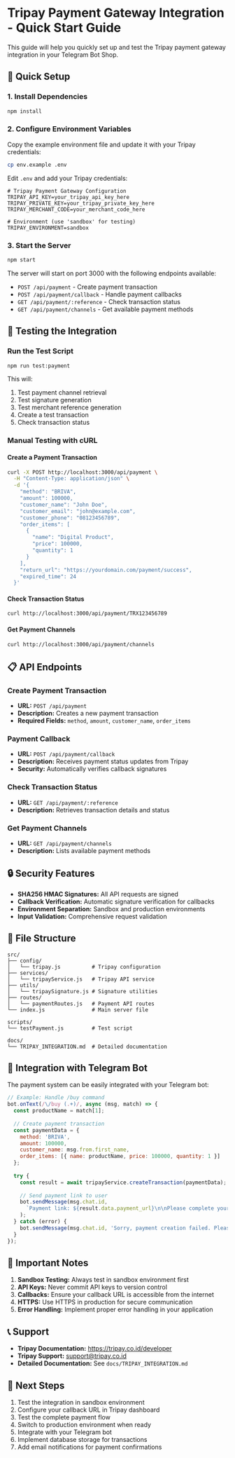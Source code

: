 # Tripay Payment Gateway Integration - Quick Start Guide

This guide will help you quickly set up and test the Tripay payment gateway integration in your Telegram Bot Shop.

## 🚀 Quick Setup

### 1. Install Dependencies

```bash
npm install
```

### 2. Configure Environment Variables

Copy the example environment file and update it with your Tripay credentials:

```bash
cp env.example .env
```

Edit `.env` and add your Tripay credentials:

```env
# Tripay Payment Gateway Configuration
TRIPAY_API_KEY=your_tripay_api_key_here
TRIPAY_PRIVATE_KEY=your_tripay_private_key_here
TRIPAY_MERCHANT_CODE=your_merchant_code_here

# Environment (use 'sandbox' for testing)
TRIPAY_ENVIRONMENT=sandbox
```

### 3. Start the Server

```bash
npm start
```

The server will start on port 3000 with the following endpoints available:

- `POST /api/payment` - Create payment transaction
- `POST /api/payment/callback` - Handle payment callbacks
- `GET /api/payment/:reference` - Check transaction status
- `GET /api/payment/channels` - Get available payment methods

## 🧪 Testing the Integration

### Run the Test Script

```bash
npm run test:payment
```

This will:
1. Test payment channel retrieval
2. Test signature generation
3. Test merchant reference generation
4. Create a test transaction
5. Check transaction status

### Manual Testing with cURL

#### Create a Payment Transaction

```bash
curl -X POST http://localhost:3000/api/payment \
  -H "Content-Type: application/json" \
  -d '{
    "method": "BRIVA",
    "amount": 100000,
    "customer_name": "John Doe",
    "customer_email": "john@example.com",
    "customer_phone": "08123456789",
    "order_items": [
      {
        "name": "Digital Product",
        "price": 100000,
        "quantity": 1
      }
    ],
    "return_url": "https://yourdomain.com/payment/success",
    "expired_time": 24
  }'
```

#### Check Transaction Status

```bash
curl http://localhost:3000/api/payment/TRX123456789
```

#### Get Payment Channels

```bash
curl http://localhost:3000/api/payment/channels
```

## 📋 API Endpoints

### Create Payment Transaction
- **URL:** `POST /api/payment`
- **Description:** Creates a new payment transaction
- **Required Fields:** `method`, `amount`, `customer_name`, `order_items`

### Payment Callback
- **URL:** `POST /api/payment/callback`
- **Description:** Receives payment status updates from Tripay
- **Security:** Automatically verifies callback signatures

### Check Transaction Status
- **URL:** `GET /api/payment/:reference`
- **Description:** Retrieves transaction details and status

### Get Payment Channels
- **URL:** `GET /api/payment/channels`
- **Description:** Lists available payment methods

## 🔒 Security Features

- **SHA256 HMAC Signatures:** All API requests are signed
- **Callback Verification:** Automatic signature verification for callbacks
- **Environment Separation:** Sandbox and production environments
- **Input Validation:** Comprehensive request validation

## 📁 File Structure

```
src/
├── config/
│   └── tripay.js          # Tripay configuration
├── services/
│   └── tripayService.js   # Tripay API service
├── utils/
│   └── tripaySignature.js # Signature utilities
├── routes/
│   └── paymentRoutes.js   # Payment API routes
└── index.js               # Main server file

scripts/
└── testPayment.js         # Test script

docs/
└── TRIPAY_INTEGRATION.md  # Detailed documentation
```

## 🎯 Integration with Telegram Bot

The payment system can be easily integrated with your Telegram bot:

```javascript
// Example: Handle /buy command
bot.onText(/\/buy (.+)/, async (msg, match) => {
  const productName = match[1];
  
  // Create payment transaction
  const paymentData = {
    method: 'BRIVA',
    amount: 100000,
    customer_name: msg.from.first_name,
    order_items: [{ name: productName, price: 100000, quantity: 1 }]
  };
  
  try {
    const result = await tripayService.createTransaction(paymentData);
    
    // Send payment link to user
    bot.sendMessage(msg.chat.id, 
      `Payment link: ${result.data.payment_url}\n\nPlease complete your payment to receive the product.`
    );
  } catch (error) {
    bot.sendMessage(msg.chat.id, 'Sorry, payment creation failed. Please try again.');
  }
});
```

## 🚨 Important Notes

1. **Sandbox Testing:** Always test in sandbox environment first
2. **API Keys:** Never commit API keys to version control
3. **Callbacks:** Ensure your callback URL is accessible from the internet
4. **HTTPS:** Use HTTPS in production for secure communication
5. **Error Handling:** Implement proper error handling in your application

## 📞 Support

- **Tripay Documentation:** https://tripay.co.id/developer
- **Tripay Support:** support@tripay.co.id
- **Detailed Documentation:** See `docs/TRIPAY_INTEGRATION.md`

## 🔄 Next Steps

1. Test the integration in sandbox environment
2. Configure your callback URL in Tripay dashboard
3. Test the complete payment flow
4. Switch to production environment when ready
5. Integrate with your Telegram bot
6. Implement database storage for transactions
7. Add email notifications for payment confirmations 